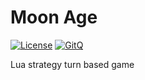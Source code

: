 # Moon Age

[![License](https://img.shields.io/badge/License-MIT-brightgreen.svg)](LICENSE)
[![GitQ](https://gitq.com/badge.svg)](https://gitq.com/T3sT3ro/Moon-Wars)

Lua strategy turn based game

